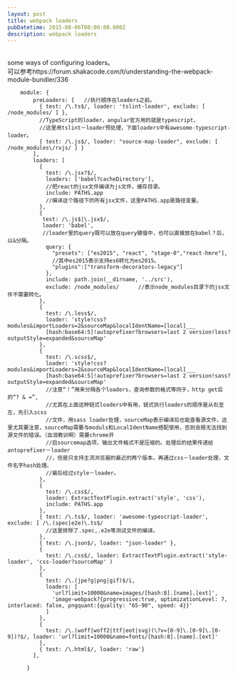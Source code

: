 ```yaml
---
layout: post
title: webpack loaders
pubDatetime: 2015-08-06T00:00:00.000Z
description: webpack loaders
---
```


<br>some ways of configuring loaders。
<br>可以参考https://forum.shakacode.com/t/understanding-the-webpack-module-bundler/336

        module: {
            preLoaders: [   //执行顺序在loaders之前。
              { test: /\.ts$/, loader: 'tslint-loader', exclude: [ /node_modules/ ] },
              //TypeScript的loader，angular官方用的就是typescript，
              //这里用tslint－loader预处理，下面loaders中有awesome-typescript-loader。
              { test: /\.js$/, loader: "source-map-loader", exclude: [ /node_modules\/rxjs/ ] }
            ],
            loaders: [
              {
                test: /\.jsx?$/,
                loaders: ['babel?cacheDirectory'],
                //把react的jsx文件编译为js文件，缓存目录。
                include: PATHS.app
                //编译这个路径下的所有jsx文件，这里PATHS.app是路径变量。
              },
              {
               test: /\.js$|\.jsx$/,
               loader: 'babel',
               //loader里的query既可以放在query键值中，也可以直接放在babel？后，以&分隔。
                query: {
                  "presets": ["es2015", "react", "stage-0","react-hmre"],
                  //其中es2015表示支持es6转化为es2015。
                  "plugins":["transform-decorators-legacy"]
                },
                include: path.join(__dirname, '../src'),
                exclude: /node_modules/      //表示node_modules目录下的jsx文件不需要转化。
              },
              {
                test: /\.less$/,
                loader: 'style!css?modules&importLoaders=2&sourceMap&localIdentName=[local]___
                [hash:base64:5]!autoprefixer?browsers=last 2 version!less?outputStyle=expanded&sourceMap'
              },
              {
                test: /\.scss$/,
                loader: 'style!css?modules&importLoaders=2&sourceMap&localIdentName=[local]___
                [hash:base64:5]!autoprefixer?browsers=last 2 version!sass?outputStyle=expanded&sourceMap'
                //注意“！”用来分隔各个loaders，查询参数的格式等同于，http get后的“? & =”,
                //尤其在上面这种链式loaders中有用，链式执行loaders的顺序是从右至左，先引入scss
                //文件，用sass loader处理，sourceMap表示编译后也能查看源文件，这里尤其要注意，sourceMap需要与moduls和LocalIdentName搭配使用，否则会报无法找到源文件的错误。（血泪教训啊）需要chrome开
                //启sourcemap选项，输出文件格式不是压缩的。处理后的结果传递给antoprefixer－loader
                //，但是只支持主流浏览器的最近的两个版本。再通过css－loader处理，文件名字hash处理。
                //最后经过style－loader。
              },
              {
                test: /\.css$/,
                loader: ExtractTextPlugin.extract('style', 'css'),
                include: PATHS.app
              },
              { test: /\.ts$/, loader: 'awesome-typescript-loader', exclude: [ /\.(spec|e2e)\.ts$/     ]
                //这里排除了.spec,.e2e等测试文件的编译。
              },
              { test: /\.json$/, loader: "json-loader" },
              {
                test: /\.css$/, loader: ExtractTextPlugin.extract('style-loader', 'css-loader?sourceMap' )
              },
              {
                test: /\.(jpe?g|png|gif)$/i,
                loaders: [
                  'url?limit=10000&name=images/[hash:8].[name].[ext]',
                  'image-webpack?{progressive:true, optimizationLevel: 7, interlaced: false, pngquant:{quality: "65-90", speed: 4}}'
                ]
              },
              {
                test: /\.(woff|woff2|ttf|eot|svg)(\?v=[0-9]\.[0-9]\.[0-9])?$/, loader: 'url?limit=10000&name=fonts/[hash:8].[name].[ext]'
              },
              { test: /\.html$/, loader: 'raw'}
            ],

          }

